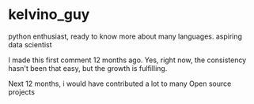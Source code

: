 # kelvino_guy
python enthusiast, ready to know more about many languages. aspiring data scientist

I made this first comment 12 months ago. Yes, right now, the consistency hasn't been that easy, but the growth is fulfilling. 

Next 12 months, i would have contributed a lot to many Open source projects
